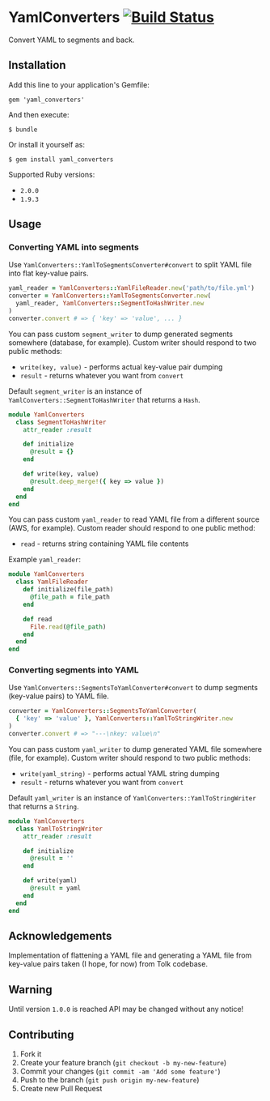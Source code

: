 # YamlConverters  [![Build Status](https://secure.travis-ci.org/tomekw/yaml_converters.png)](http://travis-ci.org/tomekw/yaml_converters)

Convert YAML to segments and back.

## Installation

Add this line to your application's Gemfile:

    gem 'yaml_converters'

And then execute:

    $ bundle

Or install it yourself as:

    $ gem install yaml_converters

Supported Ruby versions:

* `2.0.0`
* `1.9.3`

## Usage

### Converting YAML into segments

Use `YamlConverters::YamlToSegmentsConverter#convert` to split YAML file
into flat key-value pairs.

``` ruby
yaml_reader = YamlConverters::YamlFileReader.new('path/to/file.yml')
converter = YamlConverters::YamlToSegmentsConverter.new(
  yaml_reader, YamlConverters::SegmentToHashWriter.new
)
converter.convert # => { 'key' => 'value', ... }
```

You can pass custom `segment_writer` to dump generated segments
somewhere (database, for example). Custom writer should respond to
two public methods:

* `write(key, value)` - performs actual key-value pair dumping
* `result` - returns whatever you want from `convert`

Default `segment_writer` is an instance of
`YamlConverters::SegmentToHashWriter` that returns a `Hash`.

``` ruby
module YamlConverters
  class SegmentToHashWriter
    attr_reader :result

    def initialize
      @result = {}
    end

    def write(key, value)
      @result.deep_merge!({ key => value })
    end
  end
end
```

You can pass custom `yaml_reader` to read YAML file from
a different source (AWS, for example). Custom reader should respond to
one public method:

* `read` - returns string containing YAML file contents

Example `yaml_reader`:

``` ruby
module YamlConverters
  class YamlFileReader
    def initialize(file_path)
      @file_path = file_path
    end

    def read
      File.read(@file_path)
    end
  end
end
```

### Converting segments into YAML

Use `YamlConverters::SegmentsToYamlConverter#convert` to dump segments
(key-value pairs) to YAML file.

``` ruby
converter = YamlConverters::SegmentsToYamlConverter(
  { 'key' => 'value' }, YamlConverters::YamlToStringWriter.new
)
converter.convert # => "---\nkey: value\n"
```

You can pass custom `yaml_writer` to dump generated YAML file
somewhere (file, for example). Custom writer should respond to
two public methods:

* `write(yaml_string)` - performs actual YAML string dumping
* `result` - returns whatever you want from `convert`

Default `yaml_writer` is an instance of
`YamlConverters::YamlToStringWriter` that returns a `String`.

``` ruby
module YamlConverters
  class YamlToStringWriter
    attr_reader :result

    def initialize
      @result = ''
    end

    def write(yaml)
      @result = yaml
    end
  end
end
```

## Acknowledgements

Implementation of flattening a YAML file and generating a YAML file
from key-value pairs taken (I hope, for now) from Tolk codebase.

## Warning

Until version `1.0.0` is reached API may be changed without any notice!

## Contributing

1. Fork it
2. Create your feature branch (`git checkout -b my-new-feature`)
3. Commit your changes (`git commit -am 'Add some feature'`)
4. Push to the branch (`git push origin my-new-feature`)
5. Create new Pull Request
